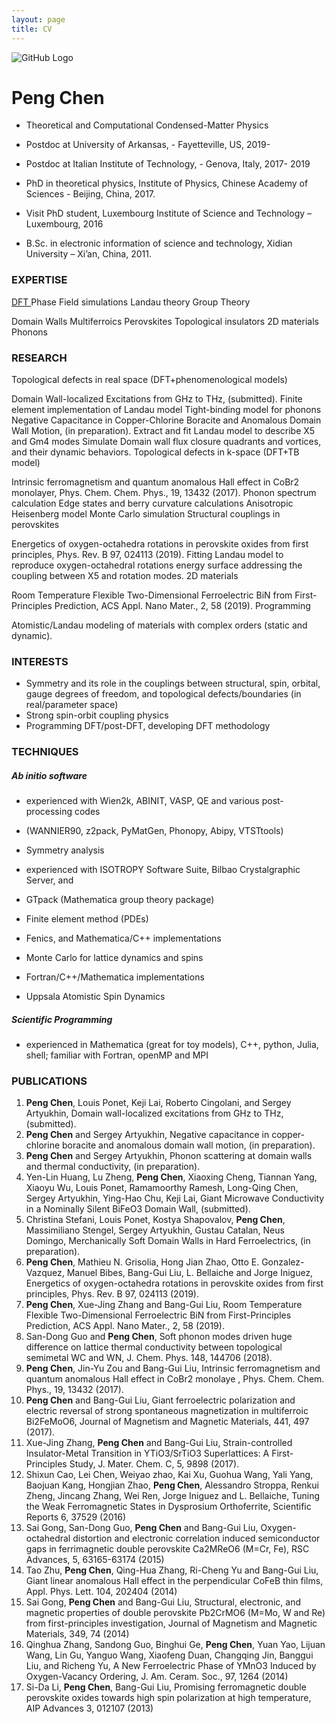 ```yaml
---
layout: page
title: CV
---
```


![GitHub Logo](/assets/res/photo.png)
# Peng Chen

* Theoretical and Computational Condensed-Matter Physics

* Postdoc at University of Arkansas, - Fayetteville, US, 2019-

* Postdoc at Italian Institute of Technology, - Genova, Italy, 2017- 2019

* PhD in theoretical physics, Institute of Physics, Chinese Academy of Sciences - Beijing, China, 2017.

* Visit PhD student, Luxembourg Institute of Science and Technology – Luxembourg, 2016

* B.Sc. in electronic information of science and technology, Xidian University – Xi’an, China, 2011.



### EXPERTISE

<u> DFT </u> Phase Field simulations Landau theory Group Theory

Domain Walls Multiferroics Perovskites Topological insulators 2D materials Phonons



### RESEARCH

Topological defects in real space (DFT+phenomenological models)

Domain Wall-localized Excitations from GHz to THz, (submitted).
Finite element implementation of Landau model
Tight-binding model for phonons
Negative Capacitance in Copper-Chlorine Boracite and Anomalous Domain Wall Motion, (in preparation).
Extract and fit Landau model to describe X5 and Gm4 modes
Simulate Domain wall flux closure quadrants and vortices, and their dynamic behaviors.
Topological defects in k-space (DFT+TB model)

Intrinsic ferromagnetism and quantum anomalous Hall effect in CoBr2 monolayer, Phys. Chem. Chem. Phys., 19, 13432 (2017).
Phonon spectrum calculation
Edge states and berry curvature calculations
Anisotropic Heisenberg model Monte Carlo simulation
Structural couplings in perovskites

Energetics of oxygen-octahedra rotations in perovskite oxides from first principles, Phys. Rev. B 97, 024113 (2019).
Fitting Landau model to reproduce oxygen-octahedral rotations energy surface
addressing the coupling between X5 and rotation modes.
2D materials

Room Temperature Flexible Two-Dimensional Ferroelectric BiN from First-Principles Prediction, ACS Appl. Nano Mater., 2, 58 (2019).
Programming

Atomistic/Landau modeling of materials with complex orders (static and dynamic).


### INTERESTS

* Symmetry and its role in the couplings between structural, spin, orbital, gauge degrees of freedom, and topological defects/boundaries (in real/parameter space)
* Strong spin-orbit coupling physics
* Programming DFT/post-DFT, developing DFT methodology


### TECHNIQUES

##### Ab initio software

* experienced with Wien2k, ABINIT, VASP, QE and various post-processing codes

* (WANNIER90, z2pack, PyMatGen, Phonopy, Abipy, VTSTtools)

* Symmetry analysis

* experienced with ISOTROPY Software Suite, Bilbao Crystalgraphic Server, and

* GTpack (Mathematica group theory package)

* Finite element method (PDEs)

* Fenics, and Mathematica/C++ implementations

* Monte Carlo for lattice dynamics and spins

* Fortran/C++/Mathematica implementations

* Uppsala Atomistic Spin Dynamics

##### Scientific Programming

* experienced in Mathematica (great for toy models), C++, python, Julia, shell; familiar with Fortran, openMP and MPI



### PUBLICATIONS

1. **Peng Chen**, Louis Ponet, Keji Lai, Roberto Cingolani, and Sergey Artyukhin, Domain wall-localized excitations from GHz to THz, (submitted).
2. **Peng Chen** and Sergey Artyukhin, Negative capacitance in copper-chlorine boracite and anomalous domain wall motion, (in preparation).
3. **Peng Chen** and Sergey Artyukhin, Phonon scattering at domain walls and thermal conductivity, (in preparation).
4. Yen-Lin Huang, Lu Zheng, **Peng Chen**, Xiaoxing Cheng, Tiannan Yang, Xiaoyu Wu, Louis Ponet, Ramamoorthy Ramesh, Long-Qing Chen, Sergey Artyukhin, Ying-Hao Chu, Keji Lai, Giant Microwave Conductivity in a Nominally Silent BiFeO3 Domain Wall, (submitted).
5. Christina Stefani, Louis Ponet, Kostya Shapovalov, **Peng Chen**, Massimiliano Stengel, Sergey Artyukhin, Gustau Catalan, Neus Domingo, Merchanically Soft Domain Walls in Hard Ferroelectrics, (in preparation).
6. **Peng Chen**, Mathieu N. Grisolia, Hong Jian Zhao, Otto E. Gonzalez-Vazquez, Manuel Bibes, Bang-Gui Liu, L. Bellaiche and Jorge Iniguez, Energetics of oxygen-octahedra rotations in perovskite oxides from first principles, Phys. Rev. B 97, 024113 (2019).
7. **Peng Chen**, Xue-Jing Zhang and Bang-Gui Liu, Room Temperature Flexible Two-Dimensional Ferroelectric BiN from First-Principles Prediction, ACS Appl. Nano Mater., 2, 58 (2019).
8. San-Dong Guo and **Peng Chen**, Soft phonon modes driven huge difference on lattice thermal conductivity between topological semimetal WC and WN, J. Chem. Phys. 148, 144706 (2018).
9. **Peng Chen**, Jin-Yu Zou and Bang-Gui Liu, Intrinsic ferromagnetism and quantum anomalous Hall effect in CoBr2 monolaye , Phys. Chem. Chem. Phys., 19, 13432 (2017).
10. **Peng Chen** and Bang-Gui Liu, Giant ferroelectric polarization and electric reversal of strong spontaneous magnetization in multiferroic Bi2FeMoO6, Journal of Magnetism and Magnetic Materials, 441, 497 (2017).
11. Xue-Jing Zhang, **Peng Chen** and Bang-Gui Liu, Strain-controlled Insulator-Metal Transition in YTiO3/SrTiO3 Superlattices: A First-Principles Study, J. Mater. Chem. C, 5, 9898 (2017).
12. Shixun Cao, Lei Chen, Weiyao zhao, Kai Xu, Guohua Wang, Yali Yang, Baojuan Kang, Hongjian Zhao, **Peng Chen**, Alessandro Stroppa, Renkui Zheng, Jincang Zhang, Wei Ren, Jorge Iniguez and L. Bellaiche, Tuning the Weak Ferromagnetic States in Dysprosium Orthoferrite, Scientific Reports 6, 37529 (2016)
13. Sai Gong, San-Dong Guo, **Peng Chen** and Bang-Gui Liu, Oxygen-octahedral distortion and electronic correlation induced semiconductor gaps in ferrimagnetic double perovskite Ca2MReO6 (M=Cr, Fe), RSC Advances, 5, 63165-63174 (2015)
14. Tao Zhu, **Peng Chen**, Qing-Hua Zhang, Ri-Cheng Yu and Bang-Gui Liu, Giant linear anomalous Hall effect in the perpendicular CoFeB thin films, Appl. Phys. Lett. 104, 202404 (2014)
15. Sai Gong, **Peng Chen** and Bang-Gui Liu, Structural, electronic, and magnetic properties of double perovskite Pb2CrMO6 (M=Mo, W and Re) from first-principles investigation, Journal of Magnetism and Magnetic Materials, 349, 74 (2014)
16. Qinghua Zhang, Sandong Guo, Binghui Ge, **Peng Chen**, Yuan Yao, Lijuan Wang, Lin Gu, Yanguo Wang, Xiaofeng Duan, Changqing Jin, Banggui Liu, and Richeng Yu, A New Ferroelectric Phase of YMnO3 Induced by Oxygen-Vacancy Ordering, J. Am. Ceram. Soc., 97, 1264 (2014)
17. Si-Da Li, **Peng Chen**, Bang-Gui Liu, Promising ferromagnetic double perovskite oxides towards high spin polarization at high temperature, AIP Advances 3, 012107 (2013)
